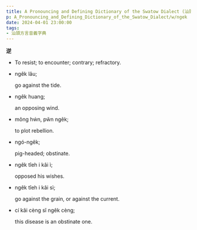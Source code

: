 ```yaml
---
title: A Pronouncing and Defining Dictionary of the Swatow Dialect (汕頭方言音義字典) / ngek
p: A_Pronouncing_and_Defining_Dictionary_of_the_Swatow_Dialect/w/ngek
date: 2024-04-01 23:00:00
tags: 
- 汕頭方言音義字典
---
```



**逆**
- To resist; to encounter; contrary; refractory.

- ngêk lâu;

  go against the tide.

- ngêk huang;

  an opposing wind.

- mông hẃn, pw̆n ngêk;

  to plot rebellion.

- ngó-ngêk;

  pig-headed; obstinate.

- ngêk tîeh i kâi ì;

  opposed his wishes.

- ngêk tîeh i kâi sì;

  go against the grain, or against the current.

- cí kâi cèng sĭ ngêk cèng;

  this disease is an obstinate one.